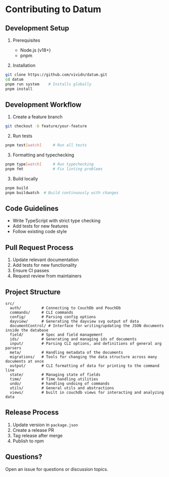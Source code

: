 # Contributing to Datum

## Development Setup

1. Prerequisites
   - Node.js (v18+)
   - pnpm

2. Installation
```bash
git clone https://github.com/vividn/datum.git
cd datum
pnpm run system    # Installs globally
pnpm install
```

## Development Workflow

1. Create a feature branch
```bash
git checkout -b feature/your-feature
```

2. Run tests
```bash
pnpm test[watch]     # Run all tests
```

3. Formatting and typechecking
```bash
pnpm type[watch]     # Run typechecking
pnpm fmt             # Fix linting problems

```

3. Build locally
```bash
pnpm build
pnpm buildwatch  # Build continuously with changes
```

## Code Guidelines

- Write TypeScript with strict type checking
- Add tests for new features
- Follow existing code style

## Pull Request Process

1. Update relevant documentation
2. Add tests for new functionality
3. Ensure CI passes
4. Request review from maintainers

## Project Structure

```
src/
  auth/         # Connecting to CouchDb and PouchDb 
  commands/     # CLI commands
  config/       # Parsing config options
  dayview/      # Generating the dayview svg output of data
  documentControl/ # Interface for writing/updating the JSON documents inside the database
  field/        # Spec and field management
  ids/          # Generating and managing ids of documents
  input/        # Parsing CLI options, and definitions of general arg parsers
  meta/         # Handling metadata of the documents 
  migrations/   # Tools for changing the data structure across many documents at once
  output/       # CLI formatting of data for printing to the command line
  state/        # Managing state of fields
  time/         # Time handling utilities
  undo/         # handling undoing of commands
  utils/        # General utils and abstractions
  views/        # built in couchdb views for interacting and analyzing data
```

## Release Process

1. Update version in `package.json`
2. Create a release PR
3. Tag release after merge
4. Publish to npm

## Questions?

Open an issue for questions or discussion topics.
